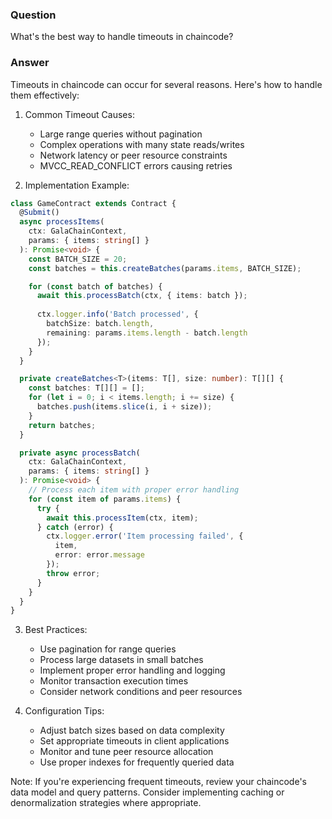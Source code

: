 ### Question


What's the best way to handle timeouts in chaincode?


### Answer


Timeouts in chaincode can occur for several reasons. Here's how to handle them effectively:

1. Common Timeout Causes:
   - Large range queries without pagination
   - Complex operations with many state reads/writes
   - Network latency or peer resource constraints
   - MVCC_READ_CONFLICT errors causing retries

2. Implementation Example:
```typescript
class GameContract extends Contract {
  @Submit()
  async processItems(
    ctx: GalaChainContext,
    params: { items: string[] }
  ): Promise<void> {
    const BATCH_SIZE = 20;
    const batches = this.createBatches(params.items, BATCH_SIZE);

    for (const batch of batches) {
      await this.processBatch(ctx, { items: batch });
      
      ctx.logger.info('Batch processed', {
        batchSize: batch.length,
        remaining: params.items.length - batch.length
      });
    }
  }

  private createBatches<T>(items: T[], size: number): T[][] {
    const batches: T[][] = [];
    for (let i = 0; i < items.length; i += size) {
      batches.push(items.slice(i, i + size));
    }
    return batches;
  }

  private async processBatch(
    ctx: GalaChainContext,
    params: { items: string[] }
  ): Promise<void> {
    // Process each item with proper error handling
    for (const item of params.items) {
      try {
        await this.processItem(ctx, item);
      } catch (error) {
        ctx.logger.error('Item processing failed', {
          item,
          error: error.message
        });
        throw error;
      }
    }
  }
}
```

3. Best Practices:
   - Use pagination for range queries
   - Process large datasets in small batches
   - Implement proper error handling and logging
   - Monitor transaction execution times
   - Consider network conditions and peer resources

4. Configuration Tips:
   - Adjust batch sizes based on data complexity
   - Set appropriate timeouts in client applications
   - Monitor and tune peer resource allocation
   - Use proper indexes for frequently queried data

Note: If you're experiencing frequent timeouts, review your chaincode's data model and query patterns. Consider implementing caching or denormalization strategies where appropriate.